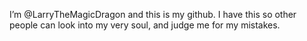 I’m @LarryTheMagicDragon and this is my github. I have this so other people can look into my very soul, and judge me for my mistakes.

<!---
LarryTheMagicDragon/LarryTheMagicDragon is a ✨ special ✨ repository because its `README.md` (this file) appears on your GitHub profile.
You can click the Preview link to take a look at your changes.
--->
